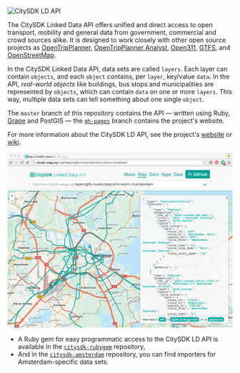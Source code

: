 ![CitySDK LD API](https://cdn.rawgit.com/waagsociety/citysdk-ld/gh-pages/images/logo-wide.svg)

The CitySDK Linked Data API offers unified and direct access to open transport, mobility and general data from government, commercial and crowd sources alike. It is designed to work closely with other open source projects as [OpenTripPlanner](http://www.opentripplanner.org/), [OpenTripPlanner Analyst](http://www.opentripplanner.org/analyst/), [Open311](http://www.open311.org/), [GTFS](https://developers.google.com/transit/gtfs/reference), and [OpenStreetMap](http://www.openstreetmap.org/#map=16/52.3726/4.9002).

In the CitySDK Linked Data API, data sets are called `layers`. Each layer can contain `objects`, and each `object` contains, per `layer`, key/value `data`. In the API, _real-world objects_ like buildings, bus stops and municipalities are represented by `objects`, which can contain `data` on one or more `layers`. This way, multiple data sets can tell something about one single `object`.

The `master` branch of this repository contains the API — written using Ruby, [Grape](https://github.com/intridea/grape) and PostGIS — the [`gh-pages`](../../tree/gh-pages) branch contains the project's website.

For more information about the CitySDK LD API, see the project's [website](http://citysdk.waag.org) or [wiki](../../wiki).

[![](website.png)](http://citysdk.waag.org/map/#layers/gtfs.routes/objects?in=admr.nl.amsterdam)

- A Ruby gem for easy programmatic access to the CitySDK LD API is available in the [`citysdk-rubygem`](https://github.com/waagsociety/citysdk-rubygem) repository,
- And in the [`citysdk-amsterdam`](https://github.com/waagsociety/citysdk-amsterdam) repository, you can find importers for Amsterdam-specific data sets.
